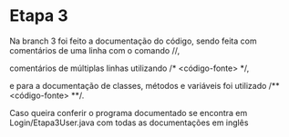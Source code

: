 # Etapa 3
Na branch 3 foi feito a documentação do código, sendo feita com comentários de uma linha com o comando //,

comentários de múltiplas linhas utilizando /* <código-fonte> */, 

e para a documentação de classes, métodos e variáveis foi utilizado /** <código-fonte> **/.

Caso queira conferir o programa documentado se encontra em Login/Etapa3User.java
com todas as documentações em inglês
